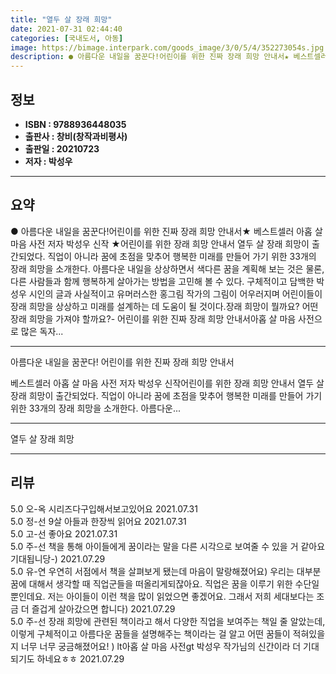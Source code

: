```yaml
---
title: "열두 살 장래 희망"
date: 2021-07-31 02:44:40
categories: [국내도서, 아동]
image: https://bimage.interpark.com/goods_image/3/0/5/4/352273054s.jpg
description: ● 아름다운 내일을 꿈꾼다!어린이를 위한 진짜 장래 희망 안내서★ 베스트셀러 아홉 살 마음 사전 저자 박성우 신작 ★어린이를 위한 장래 희망 안내서 열두 살 장래 희망이 출간되었다. 직업이 아니라 꿈에 초점을 맞추어 행복한 미래를 만들어 가기 위한 33개의 장래 희망을 소개한다. 아름
---
```


## **정보**

- **ISBN : 9788936448035**
- **출판사 : 창비(창작과비평사)**
- **출판일 : 20210723**
- **저자 : 박성우**

------



## **요약**

●  아름다운 내일을 꿈꾼다!어린이를 위한 진짜 장래 희망 안내서★ 베스트셀러 아홉 살 마음 사전 저자 박성우 신작 ★어린이를 위한 장래 희망 안내서 열두 살 장래 희망이 출간되었다. 직업이 아니라 꿈에 초점을 맞추어 행복한 미래를 만들어 가기 위한 33개의 장래 희망을 소개한다. 아름다운 내일을 상상하면서 색다른 꿈을 계획해 보는 것은 물론, 다른 사람들과 함께 행복하게 살아가는 방법을 고민해 볼 수 있다. 구체적이고 담백한 박성우 시인의 글과 사실적이고 유머러스한 홍그림 작가의 그림이 어우러지며 어린이들이 장래 희망을 상상하고 미래를 설계하는 데 도움이 될 것이다.장래 희망이 뭘까요? 어떤 장래 희망을 가져야 할까요?- 어린이를 위한 진짜 장래 희망 안내서아홉 살 마음 사전으로 많은 독자...

------

아름다운 내일을 꿈꾼다!
어린이를 위한 진짜 장래 희망 안내서

베스트셀러 아홉 살 마음 사전 저자 박성우 신작어린이를 위한 장래 희망 안내서 열두 살 장래 희망이 출간되었다. 직업이 아니라 꿈에 초점을 맞추어 행복한 미래를 만들어 가기 위한 33개의 장래 희망을 소개한다. 아름다운... 

------


열두 살 장래 희망 

------


## **리뷰** 

5.0 오-옥 시리즈다구입해서보고있어요 2021.07.31 <br/>5.0 정-선 9살 아들과 한장씩 읽어요 2021.07.31 <br/>5.0 고-선 좋아요 2021.07.31 <br/>5.0 주-선 책을 통해 아이들에게 꿈이라는 말을 다른 시각으로 보여줄 수 있을 거 같아요 기대됩니당-) 2021.07.29 <br/>5.0 유-연  우연히 서점에서 책을 살펴보게 됐는데 마음이 말랑해졌어요) 우리는 대부분 꿈에 대해서 생각할 때 직업군들을 떠올리게되잖아요. 직업은 꿈을 이루기 위한 수단일뿐인데요. 저는 아이들이 이런 책을 많이 읽었으면 좋겠어요. 그래서 저희 세대보다는 조금 더 즐겁게 살아갔으면 합니다) 2021.07.29 <br/>5.0 주-선 장래 희망에 관련된 책이라고 해서 다양한 직업을 보여주는 책일 줄 알았는데, 이렇게 구체적이고 아름다운 꿈들을 설명해주는 책이라는 걸 알고 어떤 꿈들이 적혀있을지 너무 너무 궁금해졌어요! ) lt아홉 살 마음 사전gt 박성우 작가님의 신간이라 더 기대되기도 하네요ㅎㅎ 2021.07.29 <br/>